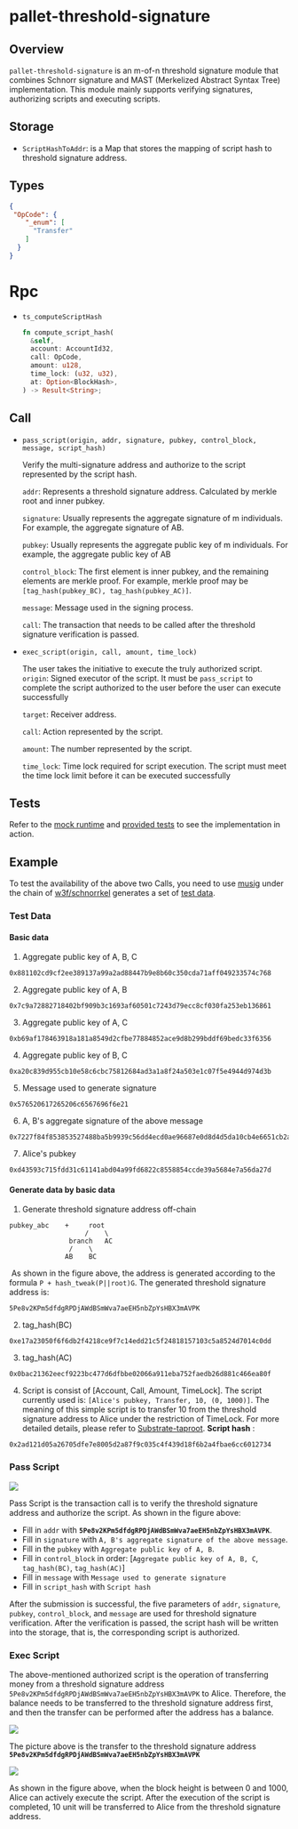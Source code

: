 # pallet-threshold-signature

## Overview
`pallet-threshold-signature` is an m-of-n threshold signature module that combines Schnorr signature and MAST (Merkelized Abstract Syntax Tree) implementation. This module mainly supports verifying signatures, authorizing scripts and executing scripts.

## Storage
- `ScriptHashToAddr`: is a Map that stores the mapping of script hash to threshold signature address.

## Types

~~~json
{
 "OpCode": {
    "_enum": [
      "Transfer"
    ]
  }
}
~~~

# Rpc

- `ts_computeScriptHash`

  ~~~rust
  fn compute_script_hash(   
    &self,
    account: AccountId32,
    call: OpCode,
    amount: u128,
    time_lock: (u32, u32),
    at: Option<BlockHash>,
  ) -> Result<String>;
  ~~~

## Call

- `pass_script(origin, addr, signature, pubkey, control_block, message, script_hash)`

  Verify the multi-signature address and authorize to the script represented by the script hash.

  `addr`: Represents a threshold signature address. Calculated by merkle root and inner pubkey.   
  
  `signature`: Usually represents the aggregate signature of m individuals. For example, the aggregate signature of AB.    
  
   `pubkey`: Usually represents the aggregate public key of m individuals. For example, the aggregate public key of AB
  
  `control_block`: The first element is inner pubkey, and the remaining elements are merkle proof. For example, merkle proof may be `[tag_hash(pubkey_BC), tag_hash(pubkey_AC)]`.         
  
  `message`: Message used in the signing process.       
  
  `call`: The transaction that needs to be called after the threshold signature verification is passed.   

- `exec_script(origin, call, amount, time_lock)`

  The user takes the initiative to execute the truly authorized script.      
  `origin`: Signed executor of the script. It must be `pass_script` to complete the script authorized to the user before the user can execute successfully    

  `target`: Receiver address.

  `call`: Action represented by the script.    

  `amount`: The number represented by the script.    

  `time_lock`: Time lock required for script execution. The script must meet the time lock limit before it can be executed successfully      

## Tests

Refer to the [mock runtime](src/mock.rs) and [provided tests](src/tests.rs) to see the implementation in action.

## Example

To test the availability of the above two Calls, you need to use [musig](https://github.com/w3f/schnorrkel/blob/master/src/musig.rs#L780-L829) under the chain of [w3f/schnorrkel](https://github.com/w3f/schnorrkel) generates a set of [test data](https://github.com/chainx-org/threshold_signature/issues/1#issuecomment-909896156).

### Test Data

#### Basic data

1. Aggregate public key of A, B, C

~~~
0x881102cd9cf2ee389137a99a2ad88447b9e8b60c350cda71aff049233574c768
~~~

2. Aggregate public key of A, B

~~~
0x7c9a72882718402bf909b3c1693af60501c7243d79ecc8cf030fa253eb136861
~~~

3. Aggregate public key of A, C

~~~
0xb69af178463918a181a8549d2cfbe77884852ace9d8b299bddf69bedc33f6356
~~~

4. Aggregate public key of B, C

~~~
0xa20c839d955cb10e58c6cbc75812684ad3a1a8f24a503e1c07f5e4944d974d3b
~~~

5. Message used to generate signature

~~~
0x576520617265206c6567696f6e21
~~~

6. A, B's aggregate signature of the above message

~~~
0x7227f84f853853527488ba5b9939c56dd4ecd0ae96687e0d8d4d5da10cb4e6651cb2aca89236f3c3766d80e3b2ab37c74abb91ad6bb66677a0f1e3bd7e68118f
~~~

7. Alice's pubkey

~~~
0xd43593c715fdd31c61141abd04a99fd6822c8558854ccde39a5684e7a56da27d
~~~

#### Generate data by basic data

1. Generate threshold signature address off-chain

~~~
pubkey_abc    +     root
                   /    \
               branch   AC
               /    \
              AB    BC
~~~

​	As shown in the figure above, the address is generated according to the formula `P + hash_tweak(P||root)G`. The generated threshold signature address is:

~~~
5Pe8v2KPm5dfdgRPDjAWdBSmWva7aeEH5nbZpYsHBX3mAVPK
~~~

2. tag_hash(BC)

~~~
0xe17a23050f6f6db2f4218ce9f7c14edd21c5f24818157103c5a8524d7014c0dd
~~~

3. tag_hash(AC)

~~~
0x0bac21362eecf9223bc477d6dfbbe02066a911eba752faedb26d881c466ea80f
~~~

4. Script is consist of [Account, Call, Amount, TimeLock]. The script currently used is: `[Alice's pubkey, Transfer, 10, (0, 1000)]`. The meaning of this simple script is to transfer 10 from the threshold signature address to Alice under the restriction of TimeLock. For more detailed details, please refer to [Substrate-taproot](https://github.com/chainx-org/Substrate-taproot/blob/main/README.md).  **Script hash** :

~~~
0x2ad121d05a26705dfe7e8005d2a87f9c035c4f439d18f6b2a4fbae6cc6012734
~~~

### Pass Script

![](https://cdn.jsdelivr.net/gh/AAweidai/PictureBed@master/taproot/1631799315572-1631799315504.png)

Pass Script is the transaction call is to verify the threshold signature address and authorize the script. As shown in the figure above:

- Fill in `addr` with **`5Pe8v2KPm5dfdgRPDjAWdBSmWva7aeEH5nbZpYsHBX3mAVPK`**. 
- Fill in `signature` with `A, B's aggregate signature of the above message`. 
- Fill in the `pubkey` with `Aggregate public key of A, B`. 
- Fill in `control_block` in order: [`Aggregate public key of A, B, C`,   `tag_hash(BC)`, `tag_hash(AC)`]
- Fill in `message` with `Message used to generate signature`
- Fill in `script_hash` with `Script hash`

After the submission is successful, the five parameters of `addr`, `signature`, `pubkey`, `control_block`, and `message` are used for threshold signature verification. After the verification is passed, the script hash will be written into the storage, that is, the corresponding script is authorized. 

### Exec Script

The above-mentioned authorized script is the operation of transferring money from a  threshold signature address `5Pe8v2KPm5dfdgRPDjAWdBSmWva7aeEH5nbZpYsHBX3mAVPK` to Alice. Therefore, the balance needs to be transferred to the threshold signature address first, and then the transfer can be performed after the address has a balance.

![](https://cdn.jsdelivr.net/gh/AAweidai/PictureBed@master/taproot/1631104610241-1631104610236.png)

The picture above is the transfer to the threshold signature address **`5Pe8v2KPm5dfdgRPDjAWdBSmWva7aeEH5nbZpYsHBX3mAVPK`**

![](https://cdn.jsdelivr.net/gh/hacpy/PictureBed@master/Document/1635133723155-1635133723152.png)

As shown in the figure above, when the block height is between 0 and 1000, Alice can actively execute the script. After the execution of the script is completed, 10 unit will be transferred to Alice from the threshold signature address.
